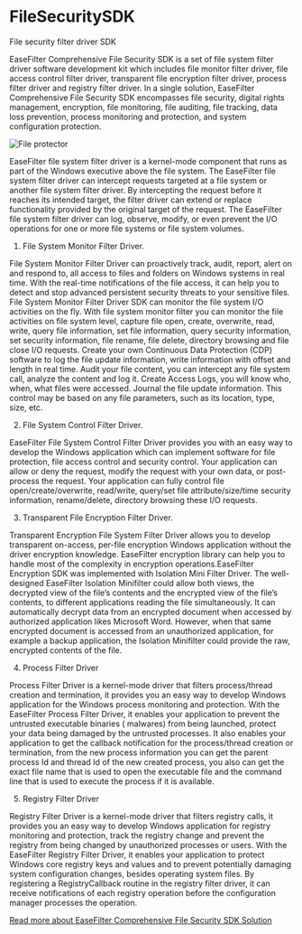 # FileSecuritySDK
 File security filter driver SDK
 
EaseFilter Comprehensive File Security SDK is a set of file system filter driver software development kit which includes file monitor filter driver, file access control filter driver, transparent file encryption filter driver, process filter driver and registry filter driver. In a single solution, EaseFilter Comprehensive File Security SDK encompasses file security, digital rights management, encryption, file monitoring, file auditing, file tracking, data loss prevention, process monitoring and protection, and system configuration protection. 

![File protector](https://www.easefilter.com/Images/ControlFilter.png)

EaseFilter file system filter driver is a kernel-mode component that runs as part of the Windows executive above the file system. The EaseFilter file system filter driver can intercept requests targeted at a file system or another file system filter driver. By intercepting the request before it reaches its intended target, the filter driver can extend or replace functionality provided by the original target of the request. The EaseFilter file system filter driver can log, observe, modify, or even prevent the I/O operations for one or more file systems or file system volumes.
 
1. File System Monitor Filter Driver. 

File System Monitor Filter Driver can proactively track, audit, report, alert on and respond to, all access to files and folders on Windows systems in real time. With the real-time notifications of the file access, it can help you to detect and stop advanced persistent security threats to your sensitive files. File System Monitor Filter Driver SDK can monitor the file system I/O activities on the fly. With file system monitor filter you can monitor the file activities on file system level, capture file open, create, overwrite, read, write, query file information, set file information, query security information, set security information, file rename, file delete, directory browsing and file close I/O requests. Create your own Continuous Data Protection (CDP) software to log the file update information, write information with offset and length in real time. Audit your file content, you can intercept any file system call, analyze the content and log it. Create Access Logs, you will know who, when, what files were accessed. Journal the file update information. This control may be based on any file parameters, such as its location, type, size, etc.
 
2. File System Control Filter Driver.

EaseFilter File System Control Filter Driver provides you with an easy way to develop the Windows application which can implement software for file protection, file access control and security control. Your application can allow or deny the request, modify the request with your own data, or post-process the request. Your application can fully control file open/create/overwrite, read/write, query/set file attribute/size/time security information, rename/delete, directory browsing these I/O requests.

3. Transparent File Encryption Filter Driver.

Transparent Encryption File System Filter Driver allows you to develop transparent on-access, per-file encryption Windows application without the driver encryption knowledge. EaseFilter encryption library can help you to handle most of the complexity in encryption operations.EaseFilter Encryption SDK was implemented with Isolation Mini Filter Driver. The well-designed EaseFilter Isolation Minifilter could allow both views, the decrypted view of the file’s contents and the encrypted view of the file’s contents, to different applications reading the file simultaneously. It can automatically decrypt data from an encrypted document when accessed by authorized application likes Microsoft Word.  However, when that same encrypted document is accessed from an unauthorized application, for example a backup application, the Isolation Minifilter could provide the raw, encrypted contents of the file.

4. Process Filter Driver

Process Filter Driver is a kernel-mode driver that filters process/thread creation and termination, it provides you an easy way to develop Windows application for the Windows process monitoring and protection. With the EaseFilter Process Filter Driver, it enables your application to prevent the untrusted executable binaries ( malwares) from being launched, protect your data being damaged by the untrusted processes. It also enables your application to get the callback notification for the process/thread creation or termination, from the new process information you can get the parent process Id and thread Id of the new created process, you also can get the exact file name that is used to open the executable file and the command line that is used to execute the process if it is available.

5. Registry Filter Driver

Registry Filter Driver is a kernel-mode driver that filters registry calls, it provides you an easy way to develop Windows application for registry monitoring and protection, track the registry change and prevent the registry from being changed by unauthorized processes or users. With the EaseFilter Registry Filter Driver, it enables your application to protect Windows core registry keys and values and to prevent potentially damaging system configuration changes, besides operating system files. By registering a RegistryCallback routine in the registry filter driver, it can receive notifications of each registry operation before the configuration manager processes the operation.

[Read more about EaseFilter Comprehensive File Security SDK Solution](https://www.easefilter.com/Forums_Files/Comprehensive-file-security-sdk.htm)
